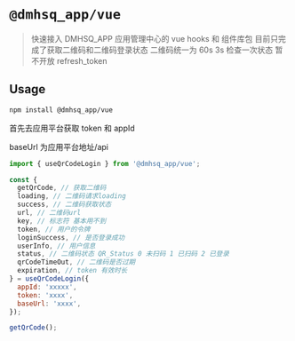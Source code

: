 # `@dmhsq_app/vue`

> 快速接入 DMHSQ_APP 应用管理中心的 vue hooks 和 组件库包
> 目前只完成了获取二维码和二维码登录状态 二维码统一为 60s 3s 检查一次状态 暂不开放 refresh_token

## Usage

```sh
npm install @dmhsq_app/vue
```

首先去应用平台获取 token 和 appId

baseUrl 为应用平台地址/api

```js
import { useQrCodeLogin } from '@dmhsq_app/vue';

const {
  getQrCode, // 获取二维码
  loading, // 二维码请求loading
  success, // 二维码获取状态
  url, // 二维码url
  key, // 标志符 基本用不到
  token, // 用户的令牌
  loginSuccess, // 是否登录成功
  userInfo, // 用户信息
  status, // 二维码状态 QR_Status 0 未扫码 1 已扫码 2 已登录
  qrCodeTimeOut, // 二维码是否过期
  expiration, // token 有效时长
} = useQrCodeLogin({
  appId: 'xxxxx',
  token: 'xxxx',
  baseUrl: 'xxxx',
});

getQrCode();
```
